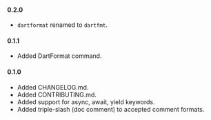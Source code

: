 #### 0.2.0
   * `dartformat` renamed to `dartfmt`.

#### 0.1.1
   * Added DartFormat command.

#### 0.1.0
   * Added CHANGELOG.md.
   * Added CONTRIBUTING.md.
   * Added support for async, await, yield keywords.
   * Added triple-slash (doc comment) to accepted comment formats.
